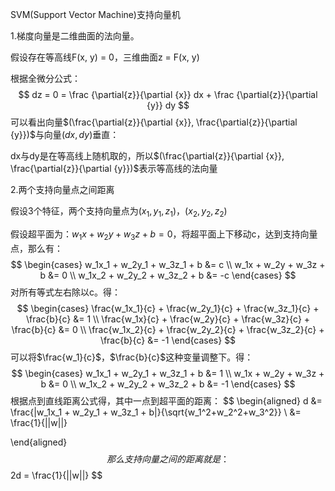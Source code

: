 SVM(Support Vector Machine)支持向量机

1.梯度向量是二维曲面的法向量。

假设存在等高线F(x, y) = 0，三维曲面z = F(x, y)

根据全微分公式：
$$
dz = 0 = \frac {\partial{z}}{\partial {x}} dx + \frac {\partial{z}}{\partial {y}} dy
$$
可以看出向量$(\frac{\partial{z}}{\partial {x}}, \frac{\partial{z}}{\partial {y}})$与向量$(dx, dy)$垂直：

dx与dy是在等高线上随机取的，所以$(\frac{\partial{z}}{\partial {x}}, \frac{\partial{z}}{\partial {y}})$表示等高线的法向量





2.两个支持向量点之间距离

假设3个特征，两个支持向量点为$(x_1, y_1, z_1)$，$(x_2, y_2, z_2)$

假设超平面为：$w_1x + w_2y + w_3z + b= 0$，将超平面上下移动c，达到支持向量点，那么有：
$$
\begin{cases}
w_1x_1 + w_2y_1 + w_3z_1 + b &= c \\
w_1x + w_2y + w_3z + b &= 0 \\
w_1x_2 + w_2y_2 + w_3z_2 + b &= -c
\end{cases}
$$
对所有等式左右除以c。得：
$$
\begin{cases}
\frac{w_1x_1}{c} + \frac{w_2y_1}{c} + \frac{w_3z_1}{c} + \frac{b}{c} &= 1 \\
\frac{w_1x}{c} + \frac{w_2y}{c} + \frac{w_3z}{c} + \frac{b}{c} &= 0 \\
\frac{w_1x_2}{c} + \frac{w_2y_2}{c} + \frac{w_3z_2}{c} + \frac{b}{c} &= -1
\end{cases}
$$
可以将$\frac{w_1}{c}$，$\frac{b}{c}$这种变量调整下。得：
$$
\begin{cases}
w_1x_1 + w_2y_1 + w_3z_1 + b &= 1 \\
w_1x + w_2y + w_3z + b &= 0 \\
w_1x_2 + w_2y_2 + w_3z_2 + b &= -1
\end{cases}
$$
根据点到直线距离公式得，其中一点到超平面的距离：
$$
\begin{aligned}
d &= \frac{|w_1x_1 + w_2y_1 + w_3z_1 + b|}{\sqrt{w_1^2+w_2^2+w_3^2}} \\
 &= \frac{1}{||w||}

\end{aligned}
$$
那么支持向量之间的距离就是：
$$
2d = \frac{1}{||w||}
$$








